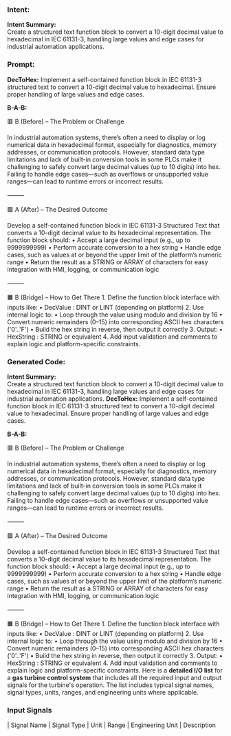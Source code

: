 ### Intent:
**Intent Summary:**  
Create a structured text function block to convert a 10-digit decimal value to hexadecimal in IEC 61131-3, handling large values and edge cases for industrial automation applications.

### Prompt:
**DecToHex:**
Implement a self-contained function block in IEC 61131-3 structured text to convert a 10-digit decimal value to hexadecimal. Ensure proper handling of large values and edge cases.

**B-A-B:**

🟥 B (Before) – The Problem or Challenge

In industrial automation systems, there’s often a need to display or log numerical data in hexadecimal format, especially for diagnostics, memory addresses, or communication protocols. However, standard data type limitations and lack of built-in conversion tools in some PLCs make it challenging to safely convert large decimal values (up to 10 digits) into hex. Failing to handle edge cases—such as overflows or unsupported value ranges—can lead to runtime errors or incorrect results.

⸻

🟩 A (After) – The Desired Outcome

Develop a self-contained function block in IEC 61131-3 Structured Text that converts a 10-digit decimal value to its hexadecimal representation. The function block should:
	•	Accept a large decimal input (e.g., up to 9999999999)
	•	Perform accurate conversion to a hex string
	•	Handle edge cases, such as values at or beyond the upper limit of the platform’s numeric range
	•	Return the result as a STRING or ARRAY of characters for easy integration with HMI, logging, or communication logic

⸻

🟧 B (Bridge) – How to Get There
	1.	Define the function block interface with inputs like:
	•	DecValue : DINT or LINT (depending on platform)
	2.	Use internal logic to:
	•	Loop through the value using modulo and division by 16
	•	Convert numeric remainders (0–15) into corresponding ASCII hex characters ('0'..'F')
	•	Build the hex string in reverse, then output it correctly
	3.	Output:
	•	HexString : STRING or equivalent
	4.	Add input validation and comments to explain logic and platform-specific constraints.

### Generated Code:
**Intent Summary:**  
Create a structured text function block to convert a 10-digit decimal value to hexadecimal in IEC 61131-3, handling large values and edge cases for industrial automation applications.
**DecToHex:**
Implement a self-contained function block in IEC 61131-3 structured text to convert a 10-digit decimal value to hexadecimal. Ensure proper handling of large values and edge cases.

**B-A-B:**

🟥 B (Before) – The Problem or Challenge

In industrial automation systems, there’s often a need to display or log numerical data in hexadecimal format, especially for diagnostics, memory addresses, or communication protocols. However, standard data type limitations and lack of built-in conversion tools in some PLCs make it challenging to safely convert large decimal values (up to 10 digits) into hex. Failing to handle edge cases—such as overflows or unsupported value ranges—can lead to runtime errors or incorrect results.

⸻

🟩 A (After) – The Desired Outcome

Develop a self-contained function block in IEC 61131-3 Structured Text that converts a 10-digit decimal value to its hexadecimal representation. The function block should:
	•	Accept a large decimal input (e.g., up to 9999999999)
	•	Perform accurate conversion to a hex string
	•	Handle edge cases, such as values at or beyond the upper limit of the platform’s numeric range
	•	Return the result as a STRING or ARRAY of characters for easy integration with HMI, logging, or communication logic

⸻

🟧 B (Bridge) – How to Get There
	1.	Define the function block interface with inputs like:
	•	DecValue : DINT or LINT (depending on platform)
	2.	Use internal logic to:
	•	Loop through the value using modulo and division by 16
	•	Convert numeric remainders (0–15) into corresponding ASCII hex characters ('0'..'F')
	•	Build the hex string in reverse, then output it correctly
	3.	Output:
	•	HexString : STRING or equivalent
	4.	Add input validation and comments to explain logic and platform-specific constraints.
Here is a **detailed I/O list** for a **gas turbine control system** that includes all the required input and output signals for the turbine's operation. The list includes typical signal names, signal types, units, ranges, and engineering units where applicable.

### Input Signals

| Signal Name                  | Signal Type | Unit | Range                  | Engineering Unit | Description
